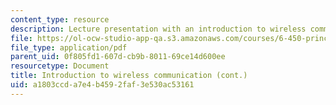```yaml
---
content_type: resource
description: Lecture presentation with an introduction to wireless communication.
file: https://ol-ocw-studio-app-qa.s3.amazonaws.com/courses/6-450-principles-of-digital-communication-i-fall-2009/a1803ccda7e4b4592faf3e530ac53161_MIT6_450F09_slide20.pdf
file_type: application/pdf
parent_uid: 0f805fd1-607d-cb9b-8011-69ce14d600ee
resourcetype: Document
title: Introduction to wireless communication (cont.)
uid: a1803ccd-a7e4-b459-2faf-3e530ac53161
---
```

